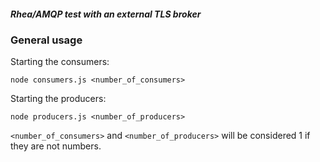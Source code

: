 ##### Rhea/AMQP test with an external TLS broker

### General usage

Starting the consumers:

```node consumers.js <number_of_consumers>```

Starting the producers:

```node producers.js <number_of_producers>```

`<number_of_consumers>` and `<number_of_producers>` will be considered 1 if they are not numbers.